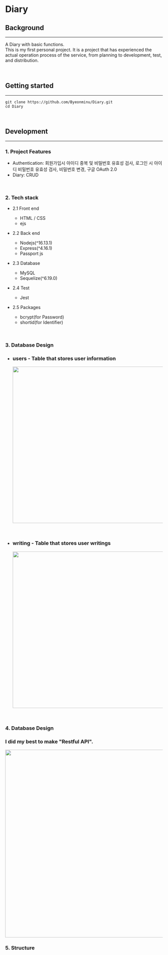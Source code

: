 # Diary

## Background
* * *
A Diary with basic functions.   
This is my first personal project. It is a project that has experienced the actual operation process of the service, from planning to development, test, and distribution.

<br/>

## Getting started
* * *
    git clone https://github.com/Byeonminu/Diary.git
    cd Diary

<br/>

## Development
* * *
### __1. Project Features__
 - Authentication: 회원가입시 아이디 중복 및 비밀번호 유효성 검사, 로그인 시 아이디 비밀번호 유효성 검사, 비밀번호 변경, 구글 OAuth 2.0
- Diary: CRUD   
<br/>

### __2. Tech stack__
- 2.1 Front end
    - HTML / CSS
    - ejs

- 2.2 Back end
    - Nodejs(^16.13.1)
    - Express(^4.16.1)
    - Passport js

- 2.3 Database
    - MySQL
    - Sequelize(^6.19.0)

- 2.4 Test
    - Jest

- 2.5 Packages
    - bcrypt(for Password)
    - shortid(for Identifier)
    
<br/>

### __3. Database Design__
- ### users - Table that stores user information
    <img src="./img/users.png" width= 500>

<br/>

- ### writing - Table that stores user writings
    <img src="./img/writing.png" width= 500>

<br/>

### __4. Database Design__
### I did my best to make "Restful API".
<img src="./img/api.png" width= 600>

<br/>

### __5. Structure__